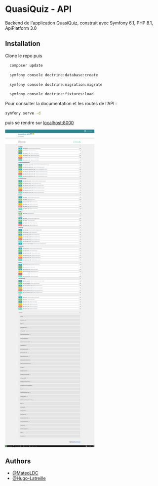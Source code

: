 # QuasiQuiz - API

Backend de l'application QuasiQuiz, construit avec Symfony 6.1, PHP 8.1, ApiPlatform 3.0

## Installation

Clone le repo puis

```bash
  composer update
```

```bash
  symfony console doctrine:database:create
```

```bash
  symfony console doctrine:migration:migrate
```

```bash
  symfony console doctrine:fixtures:load
```

Pour consulter la documentation et les routes de l'API :

```bash
symfony serve -d
```

puis se rendre sur [localhost:8000](https://localhost:8000)

![ScreenAPI](/Docs/ScreenApi.png)

## Authors

- [@MateoLDC](https://www.github.com/MateoLDC)
- [@Hugo-Latreille](https://www.github.com/Hugo-Latreille)
